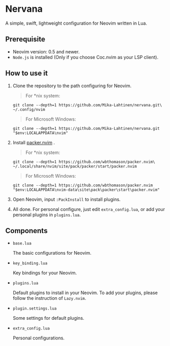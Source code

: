 # Nervana

A simple, swift, lightweight configuration for Neovim written in Lua.

## Prerequisite

- Neovim version: 0.5 and newer.
- `Node.js` is installed (Only if you choose Coc.nvim as your LSP client).

## How to use it

1. Clone the repository to the path configuring for Neovim.
   
   > For *nix system:
   ```shell
   git clone --depth=1 https://github.com/Mika-Lahtinen/nervana.git\
   ~/.config/nvim
   ```

   > For Microsoft Windows:
   ```shell
   git clone --depth=1 https://github.com/Mika-Lahtinen/nervana.git "$env:LOCALAPPDATA\nvim"
   ```

2. Install [packer.nvim](https://github.com/wbthomason/packer.nvim) .
   > For *nix system:
   ```shell
   git clone --depth=1 https://github.com/wbthomason/packer.nvim\
   ~/.local/share/nvim/site/pack/packer/start/packer.nvim
   ```

   > For Microsoft Windows:
   ```shell
   git clone --depth=1 https://github.com/wbthomason/packer.nvim "$env:LOCALAPPDATA\nvim-data\site\pack\packer\start\packer.nvim"
   ```

3. Open Neovim, input `:PackInstall` to install plugins.
4. All done. For personal configure, just edit `extra_config.lua`, or add your personal plugins in `plugins.lua`.

## Components

- `base.lua`
  
  The basic configurations for Neovim.

- `key_binding.lua`
  
  Key bindings for your Neovim. 

- `plugins.lua`
  
  Default plugins to install in your Neovim.
  To add your plugins, please follow the instruction of `Lazy.nvim`.

- `plugin.settings.lua`
  
  Some settings for default plugins.

- `extra_config.lua`
  
  Personal configurations.
